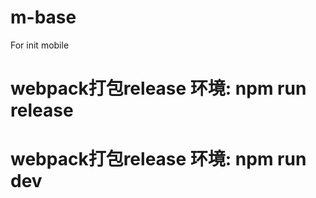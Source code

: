 # m-base
For init mobile

# webpack打包release 环境:  npm run release


# webpack打包release 环境:  npm run dev
